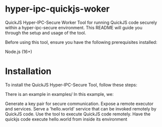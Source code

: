 # hyper-ipc-quickjs-woker
QuickJS Hyper-IPC-Secure Worker Tool for running QuickJS code securely within a hyper-ipc-secure environment. This README will guide you through the setup and usage of the tool.

Before using this tool, ensure you have the following prerequisites installed:

Node.js (16+)

# Installation

To install the QuickJS Hyper-IPC-Secure Tool, follow these steps:

There is an example in examples/
In this example, we:

Generate a key pair for secure communication.
Expose a remote executor and services.
Serve a 'hello.world' service that can be invoked remotely by QuickJS code.
Use the tool to execute QuickJS code remotely.
Have the quickjs code execute hello.world from inside its environment
